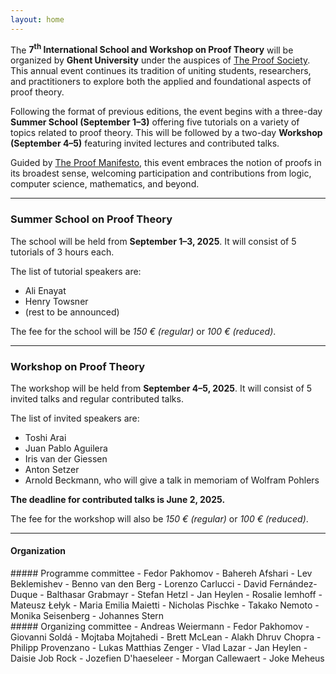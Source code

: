 ```yaml
---
layout: home
---
```


The **7<sup>th</sup> International School and Workshop on Proof Theory** will
be organized by **Ghent University** under the auspices of [The Proof
Society](https://www.proofsociety.org/). This annual event continues its
tradition of uniting students, researchers, and practitioners to explore both
the applied and foundational aspects of proof theory.

Following the format of previous editions, the event begins with a three-day
**Summer School (September 1–3)** offering five tutorials on a variety of
topics related to proof theory. This will be followed by a two-day **Workshop
(September 4–5)** featuring invited lectures and contributed talks.

Guided by [The Proof
Manifesto](https://www.proofsociety.org/the-proof-manifesto/), this event
embraces the notion of proofs in its broadest sense, welcoming participation
and contributions from logic, computer science, mathematics, and beyond.

---

### Summer School on Proof Theory

The school will be held from **September 1–3, 2025**. It will consist of 5
tutorials of 3 hours each.

The list of tutorial speakers are:
- Ali Enayat
- Henry Towsner
- (rest to be announced)

The fee for the school will be *150 € (regular)* or *100 € (reduced)*.

---

### Workshop on Proof Theory

The workshop will be held from **September 4–5, 2025**. It will consist of 5
invited talks and regular contributed talks.

The list of invited speakers are:
 - Toshi Arai
 - Juan Pablo Aguilera
 - Iris van der Giessen
 - Anton Setzer
 - Arnold Beckmann, who will give a talk in memoriam of Wolfram Pohlers

**The deadline for contributed talks is June 2, 2025.**

The fee for the workshop will also be *150 € (regular)* or *100 € (reduced)*.

---

#### Organization

<div class="committee-lists">
<div class="row">

<div class="col-md-6 col-lg-4" markdown="1">
##### Programme committee
- Fedor Pakhomov
- Bahereh Afshari
- Lev Beklemishev
- Benno van den Berg
- Lorenzo Carlucci
- David Fernández-Duque
- Balthasar Grabmayr
- Stefan Hetzl
- Jan Heylen
- Rosalie Iemhoff
- Mateusz Łełyk
- Maria Emilia Maietti
- Nicholas Pischke
- Takako Nemoto
- Monika Seisenberg
- Johannes Stern
</div>

<div class="col-md-6 col-lg-4" markdown="1">
##### Organizing committee
- Andreas Weiermann
- Fedor Pakhomov
- Giovanni Soldá
- Mojtaba Mojtahedi
- Brett McLean
- Alakh Dhruv Chopra
- Philipp Provenzano
- Lukas Matthias Zenger
- Vlad Lazar
- Jan Heylen
- Daisie Job Rock
- Jozefien D'haeseleer
- Morgan Callewaert
- Joke Meheus
</div>

</div>
</div>
